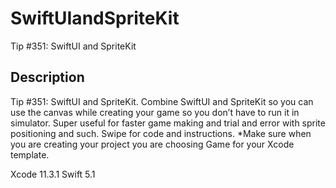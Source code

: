 # SwiftUIandSpriteKit
Tip #351: SwiftUI and SpriteKit

## Description
Tip #351: SwiftUI and SpriteKit. Combine SwiftUI and SpriteKit so you can use the canvas while creating your game so you don’t have to run it in simulator. Super useful for faster game making and trial and error with sprite positioning and such. Swipe for code and instructions. *Make sure when you are creating your project you are choosing Game for your Xcode template.

Xcode 11.3.1
Swift 5.1
